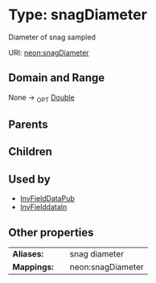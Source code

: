 
# Type: snagDiameter


Diameter of snag sampled

URI: [neon:snagDiameter](https://data.neonscience.org/snagDiameter)


## Domain and Range

None ->  <sub>OPT</sub> [Double](types/Double.md)

## Parents


## Children


## Used by

 * [InvFieldDataPub](InvFieldDataPub.md)
 * [InvFielddataIn](InvFielddataIn.md)

## Other properties

|  |  |  |
| --- | --- | --- |
| **Aliases:** | | snag diameter |
| **Mappings:** | | neon:snagDiameter |


